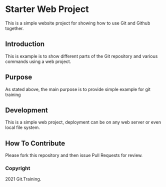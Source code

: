 # Starter Web Project

This is a simple website project for showing how to use Git and Github together.

## Introduction

This is example is to show different parts of the Git repository and various commands using a web project.

## Purpose 

As stated above, the main purpose is to provide simple example for git training

## Development

This is a simple web project, deployment can be on any web server or even local file system.

## How To Contribute

Please fork this repository and then issue Pull Requests for review.


### Copyright

2021 Git.Training.